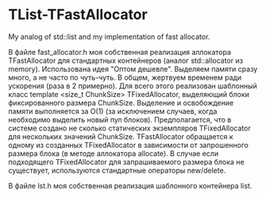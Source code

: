 # TList-TFastAllocator
My analog of std::list and my implementation of fast allocator.

В файле fast_allocator.h моя собственная реализация аллокатора TFastAllocator для стандартных контейнеров (аналог std::allocator из memory). Использована идея "Оптом дешевле". Выделяем памяти сразу много, а не часто по чуть-чуть. В общем, жертвуем временем ради ускорения (раза в 2 примерно). Для всего этого реализован шаблонный класс template <size_t ChunkSize> TFixedAllocator, выделяющий блоки фиксированного размера ChunkSize. Выделение и освобождение памяти выполняется за O(1) (за исключением случаев, когда необходимо выделить новый пул блоков). Предполагается, что в системе создано не сколько статических экземпляров TFixedAllocator<ChunkSize> для нескольких значений ChunkSize. TFastAllocator обращается к одному из созданных TFixedAllocator в зависимости от запрошенного размера блока (в методе аллокатора allocate). В случае если подходящего TFixedAllocator для запрашиваемого размера блока не существует, используются стандартные операторы new/delete.

В файле lst.h моя собственная реализация шаблонного контейнера list.
